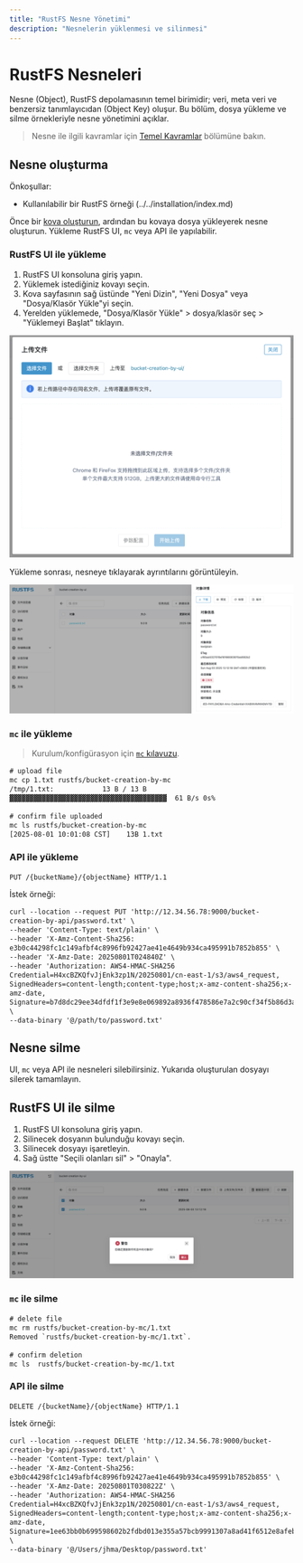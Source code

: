 ```yaml
---
title: "RustFS Nesne Yönetimi"
description: "Nesnelerin yüklenmesi ve silinmesi"
---
```


# RustFS Nesneleri

Nesne (Object), RustFS depolamasının temel birimidir; veri, meta veri ve benzersiz tanımlayıcıdan (Object Key) oluşur. Bu bölüm, dosya yükleme ve silme örnekleriyle nesne yönetimini açıklar.

> Nesne ile ilgili kavramlar için [Temel Kavramlar](../../concepts/glossary.md) bölümüne bakın.

## Nesne oluşturma

Önkoşullar:

- Kullanılabilir bir RustFS örneği (../../installation/index.md)

Önce bir [kova oluşturun](bucket-create-and-delete.md), ardından bu kovaya dosya yükleyerek nesne oluşturun. Yükleme RustFS UI, `mc` veya API ile yapılabilir.

### RustFS UI ile yükleme

1. RustFS UI konsoluna giriş yapın.
1. Yüklemek istediğiniz kovayı seçin.
1. Kova sayfasının sağ üstünde "Yeni Dizin", "Yeni Dosya" veya "Dosya/Klasör Yükle"yi seçin.
1. Yerelden yüklemede, "Dosya/Klasör Yükle" > dosya/klasör seç > "Yüklemeyi Başlat" tıklayın.

![object creation from ui](images/upload_file_from_ui.png)

Yükleme sonrası, nesneye tıklayarak ayrıntılarını görüntüleyin.

![object details info](images/object_details_info.png)

### `mc` ile yükleme

> Kurulum/konfigürasyon için [`mc` kılavuzu](../mc.md).

```
# upload file
mc cp 1.txt rustfs/bucket-creation-by-mc
/tmp/1.txt:            13 B / 13 B  ▓▓▓▓▓▓▓▓▓▓▓▓▓▓▓▓▓▓▓▓▓▓▓▓▓▓▓▓▓▓▓▓▓▓▓▓▓▓▓  61 B/s 0s%

# confirm file uploaded
mc ls rustfs/bucket-creation-by-mc
[2025-08-01 10:01:08 CST]    13B 1.txt
```

### API ile yükleme

```
PUT /{bucketName}/{objectName} HTTP/1.1
```

İstek örneği:

```
curl --location --request PUT 'http://12.34.56.78:9000/bucket-creation-by-api/password.txt' \
--header 'Content-Type: text/plain' \
--header 'X-Amz-Content-Sha256: e3b0c44298fc1c149afbf4c8996fb92427ae41e4649b934ca495991b7852b855' \
--header 'X-Amz-Date: 20250801T024840Z' \
--header 'Authorization: AWS4-HMAC-SHA256 Credential=H4xcBZKQfvJjEnk3zp1N/20250801/cn-east-1/s3/aws4_request, SignedHeaders=content-length;content-type;host;x-amz-content-sha256;x-amz-date, Signature=b7d8dc29ee34dfdf1f3e9e8e069892a8936f478586e7a2c90cf34f5b86d3a2dc' \
--data-binary '@/path/to/password.txt'
```

## Nesne silme

UI, `mc` veya API ile nesneleri silebilirsiniz. Yukarıda oluşturulan dosyayı silerek tamamlayın.

## RustFS UI ile silme

1. RustFS UI konsoluna giriş yapın.
1. Silinecek dosyanın bulunduğu kovayı seçin.
1. Silinecek dosyayı işaretleyin.
1. Sağ üstte "Seçili olanları sil" > "Onayla".

![object deletion from ui](images/delete_file_from_ui.png)

### `mc` ile silme

```
# delete file
mc rm rustfs/bucket-creation-by-mc/1.txt
Removed `rustfs/bucket-creation-by-mc/1.txt`.

# confirm deletion
mc ls  rustfs/bucket-creation-by-mc/1.txt
```

### API ile silme

```
DELETE /{bucketName}/{objectName} HTTP/1.1
```

İstek örneği:

```
curl --location --request DELETE 'http://12.34.56.78:9000/bucket-creation-by-api/password.txt' \
--header 'Content-Type: text/plain' \
--header 'X-Amz-Content-Sha256: e3b0c44298fc1c149afbf4c8996fb92427ae41e4649b934ca495991b7852b855' \
--header 'X-Amz-Date: 20250801T030822Z' \
--header 'Authorization: AWS4-HMAC-SHA256 Credential=H4xcBZKQfvJjEnk3zp1N/20250801/cn-east-1/s3/aws4_request, SignedHeaders=content-length;content-type;host;x-amz-content-sha256;x-amz-date, Signature=1ee63bb0b699598602b2fdbd013e355a57bcb9991307a8ad41f6512e8afebf3a' \
--data-binary '@/Users/jhma/Desktop/password.txt'
```